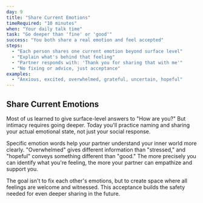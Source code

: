 ```yaml
---
day: 9
title: "Share Current Emotions"
timeRequired: "10 minutes"
when: "Your daily talk time"
task: "Go deeper than 'fine' or 'good'"
success: "You both share a real emotion and feel accepted"
steps:
  - "Each person shares one current emotion beyond surface level"
  - "Explain what's behind that feeling"
  - "Partner responds with: 'Thank you for sharing that with me'"
  - "No fixing or advice, just acceptance"
examples:
  - "Anxious, excited, overwhelmed, grateful, uncertain, hopeful"
---
```


## Share Current Emotions

Most of us learned to give surface-level answers to "How are you?" But intimacy requires going deeper. Today you'll practice naming and sharing your actual emotional state, not just your social response.

Specific emotion words help your partner understand your inner world more clearly. "Overwhelmed" gives different information than "stressed," and "hopeful" conveys something different than "good." The more precisely you can identify what you're feeling, the more your partner can empathize and support you.

The goal isn't to fix each other's emotions, but to create space where all feelings are welcome and witnessed. This acceptance builds the safety needed for even deeper sharing in the future.